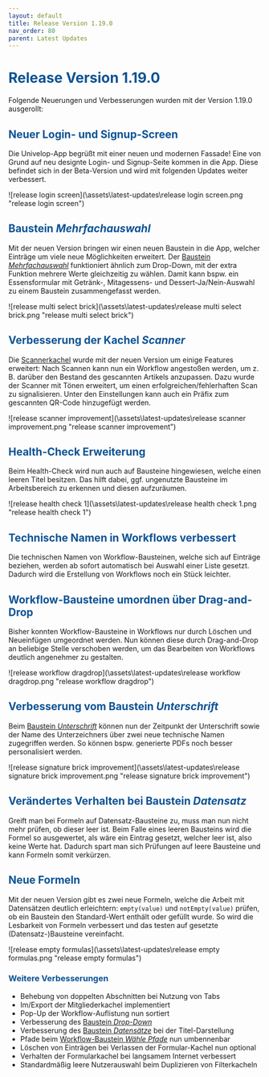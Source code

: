 ```yaml
---
layout: default
title: Release Version 1.19.0
nav_order: 80
parent: Latest Updates
---
```


# <span style="color:#0b5394">**Release Version 1.19.0**</span>

Folgende Neuerungen und Verbesserungen wurden mit der Version 1.19.0 ausgerollt:

## <span style="color:#0b5394">**Neuer Login- und Signup-Screen**</span>

Die Univelop-App begrüßt mit einer neuen und modernen Fassade! Eine von Grund auf neu designte Login- und Signup-Seite kommen in die App. Diese befindet sich in der Beta-Version und wird mit folgenden Updates weiter verbessert.

![release login screen](\assets\latest-updates\release login screen.png "release login screen")

## <span style="color:#0b5394">**Baustein *Mehrfachauswahl***</span>

Mit der neuen Version bringen wir einen neuen Baustein in die App, 
welcher Einträge um viele neue Möglichkeiten erweitert. Der [Baustein *Mehrfachauswahl*](/docs/record-spec-settings/grand-childs-form/multi-selection.html) funktioniert ähnlich zum Drop-Down, mit der extra Funktion mehrere Werte gleichzeitig zu wählen. 
Damit kann bspw. ein Essensformular mit Getränk-, Mitagessens- und Dessert-Ja/Nein-Auswahl zu einem Baustein zusammengefasst werden.  

![release multi select brick](\assets\latest-updates\release multi select brick.png "release multi select brick")

## <span style="color:#0b5394">**Verbesserung der Kachel *Scanner***</span>

Die [Scannerkachel](/docs/software-structure.html#-kachel-scanner) wurde mit der neuen Version um einige Features erweitert: Nach Scannen kann nun ein Workflow angestoßen werden, um z. B. darüber den Bestand des gescannten Artikels anzupassen. 
Dazu wurde der Scanner mit Tönen erweitert, um einen erfolgreichen/fehlerhaften Scan zu signalisieren. Unter den Einstellungen kann auch ein Präfix zum gescannten QR-Code hinzugefügt werden.

![release scanner improvement](\assets\latest-updates\release scanner improvement.png "release scanner improvement")

## <span style="color:#0b5394">**Health-Check Erweiterung**</span>

Beim Health-Check wird nun auch auf Bausteine hingewiesen, welche einen leeren Titel besitzen. 
Das hilft dabei, ggf. ungenutzte Bausteine im Arbeitsbereich zu erkennen und diesen aufzuräumen.

![release health check 1](\assets\latest-updates\release health check 1.png "release health check 1")

## <span style="color:#0b5394">**Technische Namen in Workflows verbessert**</span>

Die technischen Namen von Workflow-Bausteinen, welche sich auf Einträge beziehen, werden ab sofort automatisch bei Auswahl einer Liste gesetzt. Dadurch wird die Erstellung von Workflows noch ein Stück leichter.

## <span style="color:#0b5394">**Workflow-Bausteine umordnen über Drag-and-Drop**</span>

Bisher konnten Workflow-Bausteine in Workflows nur durch Löschen und Neueinfügen umgeordnet werden. 
Nun können diese durch Drag-and-Drop an beliebige Stelle verschoben werden, um das Bearbeiten von Workflows deutlich angenehmer zu gestalten.

![release workflow dragdrop](\assets\latest-updates\release workflow dragdrop.png "release workflow dragdrop")

## <span style="color:#0b5394">**Verbesserung vom Baustein *Unterschrift***</span>

Beim [Baustein *Unterschrift*](/docs/record-spec-settings/grand-child-expanded/signature.html) können nun der Zeitpunkt der Unterschrift sowie der Name des Unterzeichners über zwei neue technische Namen zugegriffen werden. So können bspw. generierte PDFs noch besser personalisiert werden. 

![release signature brick improvement](\assets\latest-updates\release signature brick improvement.png "release signature brick improvement")

## <span style="color:#0b5394">**Verändertes Verhalten bei Baustein *Datensatz***</span>

Greift man bei Formeln auf Datensatz-Bausteine zu, muss man nun nicht mehr prüfen, ob dieser leer ist. Beim Falle eines leeren Bausteins wird die Formel so ausgewertet, als wäre ein Eintrag gesetzt, welcher leer ist, also keine Werte hat. Dadurch spart man sich Prüfungen auf leere Bausteine und kann Formeln somit verkürzen.

## <span style="color:#0b5394">**Neue Formeln**</span>

Mit der neuen Version gibt es zwei neue Formeln, welche die Arbeit mit Datensätzen deutlich erleichtern:
`empty(value)` und `notEmpty(value)` prüfen, ob ein Baustein den Standard-Wert enthält oder gefüllt wurde. So wird die Lesbarkeit von Formeln verbessert und das testen auf gesetzte (Datensatz-)Bausteine vereinfacht. 

![release empty formulas](\assets\latest-updates\release empty formulas.png "release empty formulas")

### <span style="color:#0b5394">**Weitere Verbesserungen**</span>

- Behebung von doppelten Abschnitten bei Nutzung von Tabs
- Im/Export der Mitgliederkachel implementiert
- Pop-Up der Workflow-Auflistung nun sortiert
- Verbesserung des [Baustein *Drop-Down*](/docs/record-spec-settings/grand-childs-form/drop-down.html)
- Verbesserung des [Baustein *Datensätze*](/docs/record-spec-settings/grand-child-expanded/records.html) bei der Titel-Darstellung
- Pfade beim [Workflow-Baustein *Wähle Pfade*](/docs/workflows/grand-childs-bricks/choose-path.html) nun umbennenbar
- Löschen von Einträgen bei Verlassen der Formular-Kachel nun optional
- Verhalten der Formularkachel bei langsamem Internet verbessert
- Standardmäßig leere Nutzerauswahl beim Duplizieren von Filterkacheln